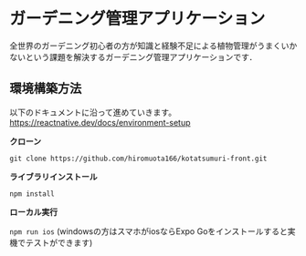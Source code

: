 # ガーデニング管理アプリケーション

全世界のガーデニング初心者の方が知識と経験不足による植物管理がうまくいかないという課題を解決するガーデニング管理アプリケーションです．

## 環境構築方法

以下のドキュメントに沿って進めていきます。
https://reactnative.dev/docs/environment-setup

**クローン**

```git clone https://github.com/hiromuota166/kotatsumuri-front.git```

**ライブラリインストール**

```npm install```

**ローカル実行**

```npm run ios```
(windowsの方はスマホがiosならExpo Goをインストールすると実機でテストができます)
